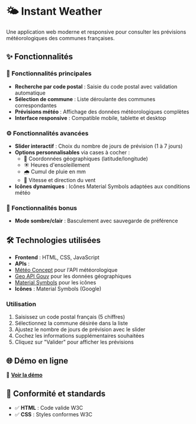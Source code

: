 # 🌤️ Instant Weather

Une application web moderne et responsive pour consulter les prévisions météorologiques des communes françaises.

## ✨ Fonctionnalités

### 🎯 Fonctionnalités principales
- **Recherche par code postal** : Saisie du code postal avec validation automatique
- **Sélection de commune** : Liste déroulante des communes correspondantes
- **Prévisions météo** : Affichage des données météorologiques complètes
- **Interface responsive** : Compatible mobile, tablette et desktop

### ⚙️ Fonctionnalités avancées
- **Slider interactif** : Choix du nombre de jours de prévision (1 à 7 jours)
- **Options personnalisables** via cases à cocher :
  - 📍 Coordonnées géographiques (latitude/longitude)
  - ☀️ Heures d'ensoleillement
  - 🌧️ Cumul de pluie en mm
  - 💨 Vitesse et direction du vent
- **Icônes dynamiques** : Icônes Material Symbols adaptées aux conditions météo

### 🎨 Fonctionnalités bonus
- **Mode sombre/clair** : Basculement avec sauvegarde de préférence

## 🛠️ Technologies utilisées

- **Frontend** : HTML, CSS, JavaScript
- **APIs** :
- [Météo Concept](https://api.meteo-concept.com/) pour l'API météorologique
- [Geo API Gouv](https://geo.api.gouv.fr/) pour les données géographiques
- [Material Symbols](https://fonts.google.com/icons) pour les icônes
- **Icônes** : Material Symbols (Google)

### Utilisation
1. Saisissez un code postal français (5 chiffres)
2. Sélectionnez la commune désirée dans la liste
3. Ajustez le nombre de jours de prévision avec le slider
4. Cochez les informations supplémentaires souhaitées
5. Cliquez sur "Valider" pour afficher les prévisions

## 🌐 Démo en ligne

🔗 **[Voir la démo](https://sachalethug.github.io/SAE2.03-Instant-Weather-V2/)**

## 🎯 Conformité et standards

- ✅ **HTML** : Code valide W3C
- ✅ **CSS** : Styles conformes W3C
